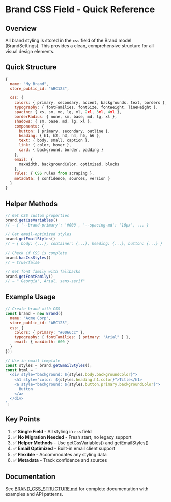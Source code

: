 # Brand CSS Field - Quick Reference

## Overview
All brand styling is stored in the `css` field of the Brand model (BrandSettings). This provides a clean, comprehensive structure for all visual design elements.

## Quick Structure

```javascript
{
  name: "My Brand",
  store_public_id: "ABC123",

  css: {
    colors: { primary, secondary, accent, backgrounds, text, borders },
    typography: { fontFamilies, fontSize, fontWeight, lineHeight },
    spacing: { xs, sm, md, lg, xl, 2xl, 3xl, 4xl },
    borderRadius: { none, sm, base, md, lg, xl },
    shadows: { sm, base, md, lg, xl },
    components: {
      button: { primary, secondary, outline },
      heading: { h1, h2, h3, h4, h5, h6 },
      text: { body, small, caption },
      link: { color, hover },
      card: { background, border, padding }
    },
    email: {
      maxWidth, backgroundColor, optimized, blocks
    },
    rules: { CSS rules from scraping },
    metadata: { confidence, sources, version }
  }
}
```

## Helper Methods

```javascript
// Get CSS custom properties
brand.getCssVariables()
// → { '--brand-primary': '#000', '--spacing-md': '16px', ... }

// Get email-optimized styles
brand.getEmailStyles()
// → { body: {...}, container: {...}, heading: {...}, button: {...} }

// Check if CSS is complete
brand.hasCssStyles()
// → true/false

// Get font family with fallbacks
brand.getFontFamily()
// → "'Georgia', Arial, sans-serif"
```

## Example Usage

```javascript
// Create brand with CSS
const brand = new Brand({
  name: "Acme Corp",
  store_public_id: "ABC123",
  css: {
    colors: { primary: "#0066cc" },
    typography: { fontFamilies: { primary: "Arial" } },
    email: { maxWidth: 600 }
  }
});

// Use in email template
const styles = brand.getEmailStyles();
const html = `
  <div style="background: ${styles.body.backgroundColor}">
    <h1 style="color: ${styles.heading.h1.color}">Title</h1>
    <a style="background: ${styles.button.primary.backgroundColor}">
      Button
    </a>
  </div>
`;
```

## Key Points

1. ✅ **Single Field** - All styling in `css` field
2. ✅ **No Migration Needed** - Fresh start, no legacy support
3. ✅ **Helper Methods** - Use getCssVariables() and getEmailStyles()
4. ✅ **Email Optimized** - Built-in email client support
5. ✅ **Flexible** - Accommodates any styling data
6. ✅ **Metadata** - Track confidence and sources

## Documentation

See [BRAND_CSS_STRUCTURE.md](./BRAND_CSS_STRUCTURE.md) for complete documentation with examples and API patterns.

